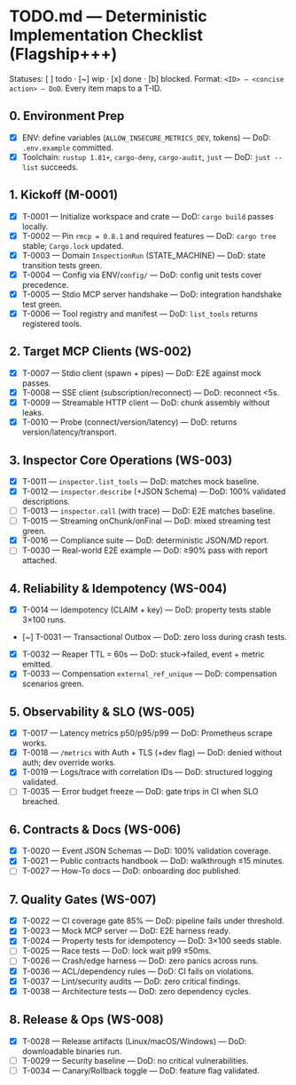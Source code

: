 # TODO.md — Deterministic Implementation Checklist (Flagship+++)

Statuses: [ ] todo · [~] wip · [x] done · [b] blocked.
Format: `<ID> — <concise action> — DoD`. Every item maps to a T-ID.

## 0. Environment Prep
- [x] ENV: define variables (`ALLOW_INSECURE_METRICS_DEV`, tokens) — DoD: `.env.example` committed.
- [x] Toolchain: `rustup 1.81+`, `cargo-deny`, `cargo-audit`, `just` — DoD: `just --list` succeeds.

## 1. Kickoff (M-0001)
- [x] T-0001 — Initialize workspace and crate — DoD: `cargo build` passes locally.
- [x] T-0002 — Pin `rmcp = 0.8.1` and required features — DoD: `cargo tree` stable; `Cargo.lock` updated.
- [x] T-0003 — Domain `InspectionRun` (STATE_MACHINE) — DoD: state transition tests green.
- [x] T-0004 — Config via ENV/`config/` — DoD: config unit tests cover precedence.
- [x] T-0005 — Stdio MCP server handshake — DoD: integration handshake test green.
- [x] T-0006 — Tool registry and manifest — DoD: `list_tools` returns registered tools.

## 2. Target MCP Clients (WS-002)
- [x] T-0007 — Stdio client (spawn + pipes) — DoD: E2E against mock passes.
- [x] T-0008 — SSE client (subscription/reconnect) — DoD: reconnect <5s.
- [x] T-0009 — Streamable HTTP client — DoD: chunk assembly without leaks.
- [x] T-0010 — Probe (connect/version/latency) — DoD: returns version/latency/transport.

## 3. Inspector Core Operations (WS-003)
- [x] T-0011 — `inspector.list_tools` — DoD: matches mock baseline.
- [x] T-0012 — `inspector.describe` (+JSON Schema) — DoD: 100% validated descriptions.
- [ ] T-0013 — `inspector.call` (with trace) — DoD: E2E matches baseline.
- [ ] T-0015 — Streaming onChunk/onFinal — DoD: mixed streaming test green.
- [x] T-0016 — Compliance suite — DoD: deterministic JSON/MD report.
- [ ] T-0030 — Real-world E2E example — DoD: ≥90% pass with report attached.

## 4. Reliability & Idempotency (WS-004)
- [x] T-0014 — Idempotency (CLAIM + key) — DoD: property tests stable 3×100 runs.
- [~] T-0031 — Transactional Outbox — DoD: zero loss during crash tests.
- [x] T-0032 — Reaper TTL = 60s — DoD: stuck→failed, event + metric emitted.
- [x] T-0033 — Compensation `external_ref_unique` — DoD: compensation scenarios green.

## 5. Observability & SLO (WS-005)
- [x] T-0017 — Latency metrics p50/p95/p99 — DoD: Prometheus scrape works.
- [x] T-0018 — `/metrics` with Auth + TLS (+dev flag) — DoD: denied without auth; dev override works.
- [x] T-0019 — Logs/trace with correlation IDs — DoD: structured logging validated.
- [ ] T-0035 — Error budget freeze — DoD: gate trips in CI when SLO breached.

## 6. Contracts & Docs (WS-006)
- [x] T-0020 — Event JSON Schemas — DoD: 100% validation coverage.
- [x] T-0021 — Public contracts handbook — DoD: walkthrough ≤15 minutes.
- [ ] T-0027 — How-To docs — DoD: onboarding doc published.

## 7. Quality Gates (WS-007)
- [x] T-0022 — CI coverage gate 85% — DoD: pipeline fails under threshold.
- [x] T-0023 — Mock MCP server — DoD: E2E harness ready.
- [x] T-0024 — Property tests for idempotency — DoD: 3×100 seeds stable.
- [ ] T-0025 — Race tests — DoD: lock wait p99 ≤50ms.
- [ ] T-0026 — Crash/edge harness — DoD: zero panics across runs.
- [x] T-0036 — ACL/dependency rules — DoD: CI fails on violations.
- [x] T-0037 — Lint/security audits — DoD: zero critical findings.
- [x] T-0038 — Architecture tests — DoD: zero dependency cycles.

## 8. Release & Ops (WS-008)
- [x] T-0028 — Release artifacts (Linux/macOS/Windows) — DoD: downloadable binaries run.
- [ ] T-0029 — Security baseline — DoD: no critical vulnerabilities.
- [ ] T-0034 — Canary/Rollback toggle — DoD: feature flag validated.
